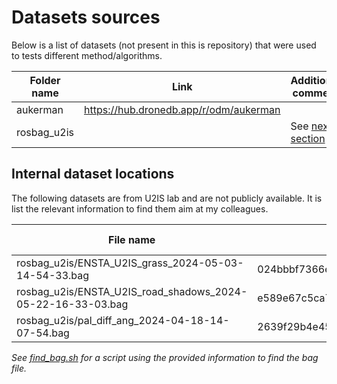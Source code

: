 Datasets sources
===

Below is a list of datasets (not present in this is repository) that were used to tests different method/algorithms.

| Folder name | Link                                   | Additional comment                             |
|-------------|----------------------------------------|------------------------------------------------|
| aukerman    | https://hub.dronedb.app/r/odm/aukerman |                                                |
| rosbag_u2is |                                        | See [next section](internal-dataset-locations) |

## Internal dataset locations

The following datasets are from U2IS lab and are not publicly available. It is list the relevant information to find
them aim at my colleagues.

| File name                                                   | sha1sum                                  | Hard drive type      | sha1sum of SN                            | Additional comment |
|-------------------------------------------------------------|------------------------------------------|----------------------|------------------------------------------|--------------------|
| rosbag_u2is/ENSTA_U2IS_grass_2024-05-03-14-54-33.bag        | 024bbbf7366e47f98bdf0e567576ea95c2d59b1d | Transcend 4To (blue) | ed09a74906fd5d559bfee3acf3d0706f649b24ff |                    |
| rosbag_u2is/ENSTA_U2IS_road_shadows_2024-05-22-16-33-03.bag | e589e67c5ca7f69d4cf927fe150b60b01573ba50 | Transcend 4To (blue) | ed09a74906fd5d559bfee3acf3d0706f649b24ff |                    |
| rosbag_u2is/pal_diff_ang_2024-04-18-14-07-54.bag            | 2639f29b4e458da5997966bcbd1ea5bbd3973893 | Transcend 4To (blue) | ed09a74906fd5d559bfee3acf3d0706f649b24ff |                    |

_See [find_bag.sh](find_bag.sh) for a script using the provided information to find the bag file._